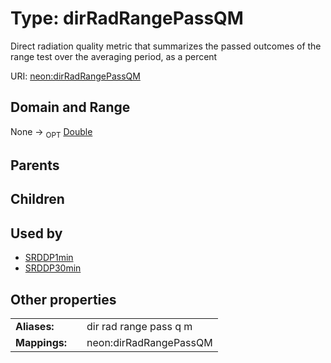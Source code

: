 
# Type: dirRadRangePassQM


Direct radiation quality metric that summarizes the passed outcomes of the range test over the averaging period, as a percent

URI: [neon:dirRadRangePassQM](https://data.neonscience.org/dirRadRangePassQM)


## Domain and Range

None ->  <sub>OPT</sub> [Double](types/Double.md)

## Parents


## Children


## Used by

 * [SRDDP1min](SRDDP1min.md)
 * [SRDDP30min](SRDDP30min.md)

## Other properties

|  |  |  |
| --- | --- | --- |
| **Aliases:** | | dir rad range pass q m |
| **Mappings:** | | neon:dirRadRangePassQM |

